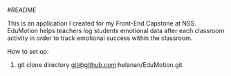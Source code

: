 
#README

This is an application I created for my Front-End Capstone at NSS.  EduMotion helps teachers log students emotional data after each classroom activity in order to track emotional success within the classroom.  

How to set up:
1. git clone directory git@github.com:helanan/EduMotion.git